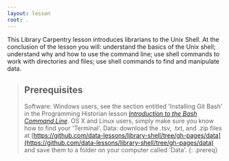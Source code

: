 ```yaml
---
layout: lesson
root: .
---
```

This Library Carpentry lesson introduces librarians to the Unix Shell.
At the conclusion of the lesson you will: understand the basics of the Unix shell;
understand why and how to use the command line;
use shell commands to work with directories and files;
use shell commands to find and manipulate data.

> ## Prerequisites
>
> Software: Windows users, see the section entitled 'Installing Git Bash' in the Programming Historian lesson [*Introduction to the Bash Command Line*](http://programminghistorian.org/lessons/intro-to-bash). OS X and Linux users, simply make sure you know how to find your 'Terminal'. Data: download the .tsv, .txt, and .zip files at [https://github.com/data-lessons/library-shell/tree/gh-pages/data](https://github.com/data-lessons/library-shell/tree/gh-pages/data) and save them to a folder on your computer called 'Data'.
{: .prereq}
